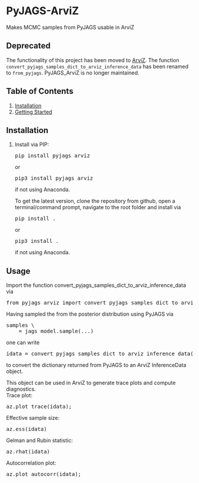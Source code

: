 # PyJAGS-ArviZ
Makes MCMC samples from PyJAGS usable in ArviZ

## Deprecated
The functionality of this project has been moved to [ArviZ](https://github.com/arviz-devs/arviz). 
The function `convert_pyjags_samples_dict_to_arviz_inference_data` has been renamed to `from_pyjags`. 
PyJAGS_ArviZ is no longer maintained.

## Table of Contents

1.  [Installation](#installation)
2.  [Getting Started](#getting-started)

## Installation

1.  Install via PIP: 
    <pre>
    pip install pyjags_arviz 
    </pre>
    or 
    <pre>
    pip3 install pyjags_arviz 
    </pre>
    if not using Anaconda.
    
    To get the latest version, clone the repository from github, 
    open a terminal/command prompt, navigate to the root folder and install via
    <pre>
    pip install .
    </pre>
    or 
    <pre>
    pip3 install . 
    </pre>
    if not using Anaconda.

## Usage
Import the function convert_pyjags_samples_dict_to_arviz_inference_data via
<pre>
from pyjags_arviz import convert_pyjags_samples_dict_to_arviz_inference_data
</pre>

Having sampled the from the posterior distribution using PyJAGS via
<pre>
samples \
    = jags_model.sample(...)
</pre>
one can write 
<pre>
idata = convert_pyjags_samples_dict_to_arviz_inference_data(samples)
</pre>
to convert the dictionary returned from PyJAGS to an ArviZ InferenceData object.

This object can be used in ArviZ to generate trace plots and compute diagnostics.  
Trace plot:
<pre>
az.plot_trace(idata);
</pre>

Effective sample size:
<pre>
az.ess(idata)
</pre>

Gelman and Rubin statistic:
<pre>
az.rhat(idata)
</pre>

Autocorrelation plot:
<pre>
az.plot_autocorr(idata);
</pre>